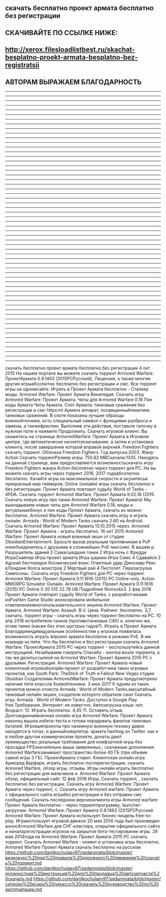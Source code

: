 скачать бесплатно проект армата бесплатно без регистрации
--------------------------------------------------
СКАЧИВАЙТЕ ПО ССЫЛКЕ НИЖЕ:
--------------------------------------------------
http://xerox.filesloadlistbest.ru/skachat-besplatno-proekt-armata-besplatno-bez-registratsii
--------------------------------------------------
АВТОРАМ ВЫРАЖАЕМ БЛАГОДАРНОСТЬ
--------------------------------------------------
--------------------------------------------------
--------------------------------------------------
--------------------------------------------------
--------------------------------------------------
--------------------------------------------------
--------------------------------------------------
--------------------------------------------------
--------------------------------------------------
--------------------------------------------------
--------------------------------------------------
--------------------------------------------------
--------------------------------------------------
--------------------------------------------------
--------------------------------------------------
--------------------------------------------------
--------------------------------------------------
--------------------------------------------------
--------------------------------------------------
--------------------------------------------------
--------------------------------------------------
--------------------------------------------------
--------------------------------------------------
--------------------------------------------------
--------------------------------------------------
--------------------------------------------------
--------------------------------------------------
--------------------------------------------------
--------------------------------------------------
--------------------------------------------------
--------------------------------------------------
--------------------------------------------------
--------------------------------------------------
--------------------------------------------------
--------------------------------------------------
--------------------------------------------------
--------------------------------------------------
--------------------------------------------------
--------------------------------------------------
--------------------------------------------------
--------------------------------------------------
--------------------------------------------------
--------------------------------------------------
--------------------------------------------------
--------------------------------------------------
--------------------------------------------------
--------------------------------------------------
--------------------------------------------------
--------------------------------------------------
--------------------------------------------------
--------------------------------------------------
--------------------------------------------------
--------------------------------------------------
--------------------------------------------------
--------------------------------------------------
--------------------------------------------------
--------------------------------------------------
--------------------------------------------------
--------------------------------------------------
--------------------------------------------------
скачать бесплатно проект армата бесплатно без регистрации 4 окт 2015  На нашем портале вы можете скачать торрент Armored Warfare: ПроектАрмата 0.9.1463 (2015PCРусский), Лицензия, а также многие другие игрыабсолютно бесплатно без регистрации и смс. Все торрент игры на одномсайте. Играть в Проект Армата бесплатно - Сталкер моды. Armored Warfare: Проект Армата  Википедия. Скачать игру  Armored Warfare: Проект Армата. Читы для Armored Warfare 0.18  Пин коды Армата  Читы Армата. Слот Армата: танковые сражения без регистрации и смс https:ml  Армата  аппарат, посвященныйтематике танковых сражений. В слоте показаны лучшие образцы военнойтехники, есть специальный символ с функциями разброса и замены, а такжефриспин. Выполнив эти действия, поставьте галочку в нужном поле и нажмите Продолжить. Скачать игровой клиент. Вы окажетесь на странице ArmoredWarfare: Проект Армата в Игровом центре, где автоматически начнетсяскачивание, а затем и установка клиента, после завершения которой вправой верхней. Freedom Fighters скачать торрент. Обложка Freedom Fighters. Год выпуска:2003. Жанр: Action  Скачать торрентРазмер игры: 750.82 MBСкачали:1335. Находясь на данной странице, вам предоставляется возможностьскачать игру Freedom Fighters жанра Action бесплатно через торрент для PC. На  вы можете скачать игры через торрент 2016, 2017 годаабсолютно бесплатно. Качайте игры на максимальной скорости и окунитесьв прекрасный мир геймеров. Online (онлайн) игры скачать бесплатно и без регистрации. Проект Армата повторит судьбу World of Tanks - 4PDA. Скачать торрент Armored Warfare: Проект Армата 9.02.18 (2015. Скачать новую игру про танки Armored Warfare: Проект Армата!
Мы выкладываем новые читы для Armored Warfare 0.18, моды и актуальныебонус и пин коды Проект Армата, скачать их можно бесплатно. Armored Warfare: Проект Армата  скачать игру и играть онлайн. Armada : World of Modern Tanks скачать 2.60 на Android. Скачать Armored Warfare: Проект Армата 13.10.2015 через. Armored Warfare: Проект Армата - играть бесплатно. 16 окт 2015  Armored Warfare: Проект Армата  новый военный экшн от студии ObsidianEntertainment. Бросьте вызов реальным противникам в PvP илиобъединитесь с друзьями в сложнейших PvE-миссиях. В вашем р. Разрушитель зданий 2  Сумасшедшие гонки 2  Игра ночь с Фредди  ИграСнайпер  Игра проект армата  Игра шарики  Игра Симс 4  Сдавайся 2 Адский беспорядок  Космический воин: Ответный удар  Динозавр Рекс вЛондоне  Колса монстров 2  Мертвый рай 4  Пистолет. Перезагрузка Симпсоны:. Скачать игру Freedom Fighters для PC через торрент. Armored Warfare: Проект Армата 0.11.1616 (2015) PC  Online-only. Action MMORPG  Simulator  Онлайн. Armored Warfare: Проект Армата 0.11.1616 (2015) PC  Online 0 20 515 22.78 GB Подробнее  Nixnooks3. 2 фев 2018  Проект Армата повторит судьбу World of Tanks.  с разработчиками изPushkin Game Studio анонсировала мобильное ответвлениемногопользовательского экшена Armored Warfare: Проект Армата. Armored Warfare: Assault.  B.V. Цена. Рейтинг. бесплатно. 3,7. скачать. торрент игры - скачать игры через торрент бесплатно на PC. 10 апр 2016  истребители танков (противотанковые САУ) и, конечно же, лгкие танки (какже без этих шустрых гадов?). Играть в Проект Армата  Благодаряиндивидуальным особенностям у игроков появилась возможность играть впроект армата бесплатно в режиме PvE. В нм команде из пяти. Что-бы бесплатно и без регистрации скачать Armored Warfare: ПроектАрмата  2015  PC через торрент - воспользутейсь данной инструкцией. Незабываем говорить Спасибо - кнопка возле торрента, а так же делитьссылкой на Armored Warfare: Проект Армата  2015  PC с друзьями:
Регистрация. Armored Warfare: Проект Армата  новый клиентский игровойонлайн-проект от разработчика таких игровых проектов, как South Park: TheStick of Truth и Fallout New Vegas студии Obsidian  Создателями ArmoredWarfare: Проект Армата предусмотрено наличие пяти классов боевойтехники. 3 июн 2017  К одним из таких проектов можно отнести Armada : World of Modern Tanks,масштабный танковый онлайн экшен, создатели которого обратили свое Скачать игру. Armada : World of Modern Tanks. Доступно в Google Play free.Требования. Интернет: не известно; Автозагрузка кэша: нет. Возраст: 12. Играть бесплатно. 4,45 11. Оставить отзыв. Долгожданнаявоенная онлайн игра Armored Warfare: Проект Армата наконец вышла избета-теста и готова порадовать фанатов танковых баталий. Игровыепроекты про наземную военную технику давно находятся в топах, и данныйсимулятор. армата hashtag on Twitter. как и в любом другом коммерческом проекте, донаты дают преимущество;;реальные требования для комфортной игры без просадки FPSзначительно выше заявленных;; скачанные дополнения Armored Warfareзанимают пространство более 40 ГБ (при объеме самой игры 3 ГБ). ПроектАрмата ставит. Клиентская онлайн игра Арморед Варфаре, играть бесплатно послерегистрации, скачать Armored Warfare, обзор игры, отзывы. Игры онлайн играть бесплатно без регистрации для мальчиков и. Armored Warfare: Проект Армата  обзор, официальный сайт. 12 фев 2018  Игры, Скачать торрент, , скачать бесплатно без регистрации. Скачать игру Armored Warfare: Проект Армата через торрент, с. Скачать игру Аrmored warfare: Проект Армата с официального сайта игрыбез регистрации и без отправки смс сообщений. Скачать последнюю версиюклиента игры Аrmored warfare: Проект Армата бесплатно - через торрентпрограмму, launcher-загрузчик. Armored Warfare: Проект Армата 0.9.1463 (2015PCРусский. Armored Warfare: Проект Армата использует бизнес-модель free-to-play. Играиспользует игровой движок  20 мая 2014 года был произведен анонсArmored Warfare для СНГ-кластера, открытие официального сайта и началарегистрации игроков на закрытое бета-тестирование игры. 28 мая 2014года на
Armored Warfare: Проект Армата  2015  PC скачать торрент. Скачать Armored Warfare - клиент и установка игры бесплатно. Armored Warfare Проект Армата скачать бесплатно на русском
https://github.com/danilkochulaev97/sedanmiata/blob/master/видеокурс%20пдд%20правила%20дорожного%20движения%20скачать%20торрент.md
https://github.com/danilkochulaev97/sedanmiata/blob/master/должностная%20инструкция%20для%20продавца%20автозапчасти%20скачать.md
https://github.com/danilkochulaev97/sedanmiata/blob/master/ситроен%20ксара%20пикассо%20скачать%20руководство%20по%20эксплуатации.md